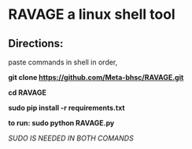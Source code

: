 # RAVAGE a linux shell tool

## Directions:
paste commands in shell in order,

**git clone https://github.com/Meta-bhsc/RAVAGE.git**

**cd RAVAGE**

**__sudo__ pip install -r requirements.txt**

**to run: __sudo__ python RAVAGE.py**

*SUDO IS NEEDED IN BOTH COMANDS*
